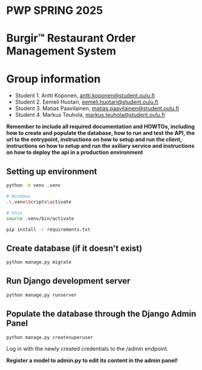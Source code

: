 # PWP SPRING 2025
# Burgir™ Restaurant Order Management System
# Group information
* Student 1. Antti Koponen, antti.koponen@student.oulu.fi
* Student 2. Eemeli Huotari, eemeli.huotari@student.oulu.fi
* Student 3. Matias Paavilainen, matias.paavilainen@student.oulu.fi
* Student 4. Markus Teuhola, markus.teuhola@student.oulu.fi


__Remember to include all required documentation and HOWTOs, including how to create and populate the database, how to run and test the API, the url to the entrypoint, instructions on how to setup and run the client, instructions on how to setup and run the axiliary service and instructions on how to deploy the api in a production environment__

## Setting up environment
```bash
python -m venv .venv

# Windows
.\.venv\Scripts\activate

# Unix
source .venv/bin/activate

pip install -r requirements.txt
```

## Create database (if it doesn't exist)
```bash
python manage.py migrate
```

## Run Django development server
```bash
python manage.py runserver
```

## Populate the database through the Django Admin Panel
```bash
python manage.py createsuperuser
```
Log in with the newly created credentials to the /admin endpoint.

**Register a model to admin.py to edit its content in the admin panel!**
